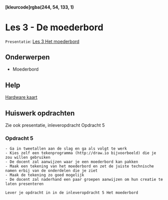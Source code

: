 #### [kleurcode]rgba(244, 54, 133, 1)

# Les 3 - De moederbord

``Presentatie``: <a href="https://elo.kw1c.nl/CMS/Studie/811%20ICT-Academie/811%20VakkenInhoud/%5BB.11%20HARa%5D%20Hardware%20AO/25187%20%C2%A0%20Applicatie-%20en%20mediaontwikkelaar/Periode%2001/Productie/01.%20Reader/Les%203%20-%20Moederbord.pptx">Les 3 Het moederbord</a>

## Onderwerpen

* Moederbord

## Help

<a href="https://elo.kw1c.nl/CMS/Studie/811%20ICT-Academie/811%20VakkenInhoud/%5BB.11%20HARa%5D%20Hardware%20AO/25187%20%C2%A0%20Applicatie-%20en%20mediaontwikkelaar/Periode%2001/Productie/01.%20Reader/Hardware%20Poster.jpg" target="_new">Hardware kaart</a>

## Huiswerk opdrachten

Zie ook presentatie, inleveropdracht Opdracht 5

### Opdracht 5

    - Ga in tweetallen aan de slag en ga als volgt te werk
    - Kies zelf een tekenprogramma (http://draw.io bijvoorbeeld) die je zou willen gebruiken
    - De docent zal aanwijzen waar je een moederbord kan pakken
    - Maak een tekening van het moederbord en zet de juiste technische namen erbij van de onderdelen die je ziet
    - Maak de tekening zo goed mogelijk
    - De docent zal naderhand een paar groepen aanwijzen om hun creatie te laten presenteren

``Lever je opdracht in in de inleveropdracht 5 Het moederbord``
